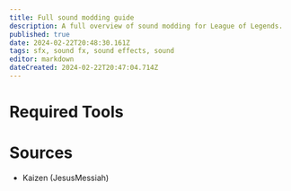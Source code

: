 ```yaml
---
title: Full sound modding guide
description: A full overview of sound modding for League of Legends.
published: true
date: 2024-02-22T20:48:30.161Z
tags: sfx, sound fx, sound effects, sound
editor: markdown
dateCreated: 2024-02-22T20:47:04.714Z
---
```


# Required Tools




# Sources

- Kaizen (JesusMessiah)